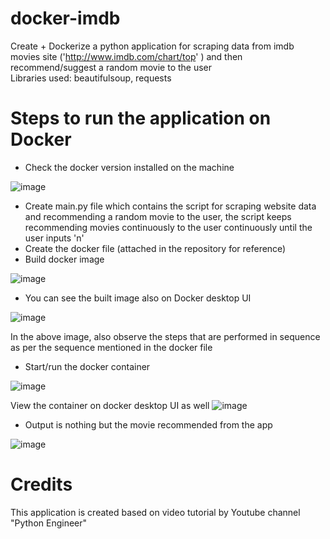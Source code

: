 # docker-imdb
Create + Dockerize a python application for scraping data from imdb movies site ('http://www.imdb.com/chart/top'
) and then recommend/suggest a random movie to the user </br >
Libraries used: beautifulsoup, requests

# Steps to run the application on Docker
- Check the docker version installed on the machine

![image](https://user-images.githubusercontent.com/56335301/191912014-b5b83c06-e6b7-48d1-84b4-2ceac2bf37b3.png)

- Create main.py file which contains the script for scraping website data and recommending a random movie to the user, the script keeps recommending
movies continuously to the user continuously until the user inputs 'n'
- Create the docker file (attached in the repository for reference)
- Build docker image

![image](https://user-images.githubusercontent.com/56335301/191912495-075e2dd2-4bc4-4de1-a685-3a2f7bd898d5.png)


- You can see the built image also on Docker desktop UI

![image](https://user-images.githubusercontent.com/56335301/191912538-836e30f7-5731-4bd1-bb11-0db3f58bbba7.png)

In the above image, also observe the steps that are performed in sequence as per the sequence mentioned in the docker file

- Start/run the docker container

![image](https://user-images.githubusercontent.com/56335301/191914678-5904bb51-d0fb-4bda-a6a9-daab29b6fac9.png)

View the container on docker desktop UI as well
![image](https://user-images.githubusercontent.com/56335301/191914417-b2d3e7b2-b990-43dc-85b3-6428faf6634b.png)

- Output is nothing but the movie recommended from the app

![image](https://user-images.githubusercontent.com/56335301/191915608-d6a6b99d-7e87-4e11-81fd-b48726463403.png)

# Credits
This application is created based on video tutorial by Youtube channel "Python Engineer"


